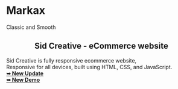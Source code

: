 # Markax
Classic and Smooth
<h2 align="center">Sid Creative - eCommerce website</h2>

  Sid Creative is fully responsive ecommerce website, <br />Responsive for all devices, built using HTML, CSS, and JavaScript.
  <br>
  <a href="https://oyesafi.github.io/Markax/index.html"><strong>➥ New Update</strong></a>
  <br>
  <a href="https://oyesafi.github.io/Markax/index2.html/"><strong>➥ New Demo</strong></a>

</div>


